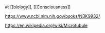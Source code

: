 #: [[biology]], [[Consciousness]] 


https://www.ncbi.nlm.nih.gov/books/NBK9932/

https://en.wikipedia.org/wiki/Microtubule

